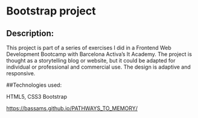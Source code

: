 # Bootstrap project

## Description:

This project is part of a series of exercises I did in a Frontend Web Development Bootcamp with Barcelona Activa’s It Academy. 
The project is thought as a storytelling blog or website, but it could be adapted for individual or professional and commercial use. The design is adaptive and responsive. 

##Technologies used:

HTML5,
CSS3 
Bootstrap

https://bassams.github.io/PATHWAYS_TO_MEMORY/
